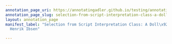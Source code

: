 ```yaml
---
annotation_page_uri: https://annotatingadler.github.io/testing/annotations/selection-from-script-interpretation-class-a-doll-s-house-by-henrik-ibsen-canvas-1-theory-and-technique-.json
annotation_page_slug: selection-from-script-interpretation-class-a-doll-s-house-by-henrik-ibsen-canvas-1-theory-and-technique-
layout: annotation_page
manifest_label: "Selection from Script Interpretation Class: A Doll\x92s House by
  Henrik Ibsen"

---
```

